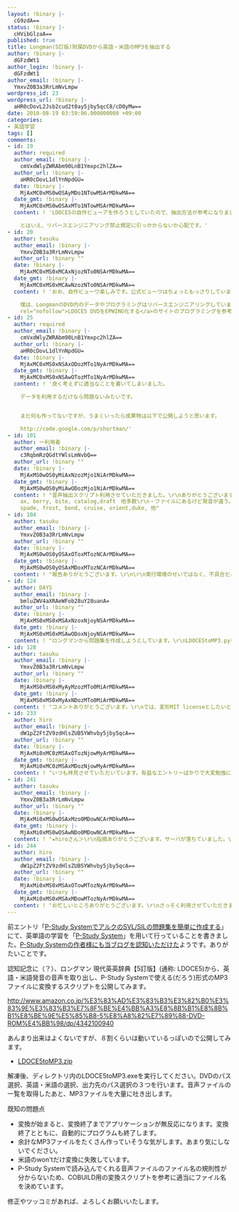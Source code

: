 ```yaml
---
layout: !binary |-
  cG9zdA==
status: !binary |-
  cHVibGlzaA==
published: true
title: Longman(5訂版)附属DVDから英語・米語のMP3を抽出する
author: !binary |-
  dGFzdWt1
author_login: !binary |-
  dGFzdWt1
author_email: !binary |-
  YmxvZ0B3a3RrLmNvLmpw
wordpress_id: 23
wordpress_url: !binary |-
  aHR0cDovL2Jsb2cud2t0ay5jby5qcC8/cD0yMw==
date: 2010-08-19 03:59:06.000000000 +09:00
categories:
- 英語学習
tags: []
comments:
- id: 19
  author: required
  author_email: !binary |-
    cmVxdWlyZWRAbm90LnB1Ymxpc2hlZA==
  author_url: !binary |-
    aHR0cDovL1dlYnNpdGU=
  date: !binary |-
    MjAxMC0xMS0wOSAyMDo1NTowMSArMDkwMA==
  date_gmt: !binary |-
    MjAxMC0xMS0wOSAxMTo1NTowMSArMDkwMA==
  content: ! 'LDOCE5の自作ビューアを作ろうとしていたので、抽出方法が参考になりました。

    とはいえ、リバースエンジニアリング禁止規定に引っかからないか心配です。'
- id: 20
  author: tasuku
  author_email: !binary |-
    YmxvZ0B3a3RrLmNvLmpw
  author_url: !binary ""
  date: !binary |-
    MjAxMC0xMS0xMCAxNjozNTo0NSArMDkwMA==
  date_gmt: !binary |-
    MjAxMC0xMS0xMCAwNzozNTo0NSArMDkwMA==
  content: ! 'おお、自作ビューワ楽しみです。公式ビューワはちょっともっさりしていますし。もし可能であれば、公開を期待します。

    僕は、LongmanのDVD内のデータやプログラミングはリバースエンジニアリングしていません。<a href="http://www.geocities.co.jp/tak492/"
    rel="nofollow">LDOCE5 DVDをEPWING化する</a>のサイトのプログラミングを参考にしただけです。とはいえ、リバースエンジニアリング禁止規定の文言を見ていないので、厳密に規定に違反していないかどうかは不明です。'
- id: 25
  author: required
  author_email: !binary |-
    cmVxdWlyZWRAbm90LnB1Ymxpc2hlZA==
  author_url: !binary |-
    aHR0cDovL1dlYnNpdGU=
  date: !binary |-
    MjAxMC0xMS0xNSAxODozMTo1NyArMDkwMA==
  date_gmt: !binary |-
    MjAxMC0xMS0xNSAwOTozMTo1NyArMDkwMA==
  content: ! '良く考えずに適当なことを書いてしまいました。

    データを利用するだけなら問題ないみたいです。


    まだ何も作ってないですが、うまくいったら成果物は以下で公開しようと思います。

    http://code.google.com/p/shortman/'
- id: 101
  author: 一利用者
  author_email: !binary |-
    c3RqbmRzQGdtYWlsLmNvbQ==
  author_url: !binary ""
  date: !binary |-
    MjAxMS0wOS0yMiAxNzozMjo1NiArMDkwMA==
  date_gmt: !binary |-
    MjAxMS0wOS0yMiAwODozMjo1NiArMDkwMA==
  content: ! "音声抽出スクリプト利用させていただきました。\r\nありがとうございます。\r\n\r\n1割くらい抜き出せない音があるのですが、仕様でしょうか？\r\nそれとも実行環境(vista)のせいでしょうか？\r\n教えていただければ幸いです。\r\nちなみに音声ファイルは46364個抽出できています。\r\n\r\n・音声ファイルがない。\r\nagricultural,
    ax, berry, bite, catalog,draft　他多数\r\n・ファイルにあるけど発音が違う。\r\nera, coward, darling,
    spade, frost, bond, cruise, orient,duke, 他"
- id: 104
  author: tasuku
  author_email: !binary |-
    YmxvZ0B3a3RrLmNvLmpw
  author_url: !binary ""
  date: !binary |-
    MjAxMS0wOS0yOSAxOToxMTozNCArMDkwMA==
  date_gmt: !binary |-
    MjAxMS0wOS0yOSAxMDoxMTozNCArMDkwMA==
  content: ! "報告ありがとうございます。\r\n\r\n実行環境のせいではなく、不具合だと思います。\r\nヒマがあったら修正しておきますね！"
- id: 124
  author: DAYS
  author_email: !binary |-
    bmluZWV4aXRAeWFob28uY28uanA=
  author_url: !binary ""
  date: !binary |-
    MjAxMS0xMS0xMSAxNzoxNjoyNSArMDkwMA==
  date_gmt: !binary |-
    MjAxMS0xMS0xMSAwODoxNjoyNSArMDkwMA==
  content: ! "ロングマンから問題集を作成しようとしています。\r\nLDOCE5toMP3.pyをしたいのですが、このプログラムのライセンス形態は何でしょうか？\r\nライセンス次第では、公開しようかと考えています。"
- id: 128
  author: tasuku
  author_email: !binary |-
    YmxvZ0B3a3RrLmNvLmpw
  author_url: !binary ""
  date: !binary |-
    MjAxMS0xMS0xMyAyMzozMTo0MiArMDkwMA==
  date_gmt: !binary |-
    MjAxMS0xMS0xMyAxNDozMTo0MiArMDkwMA==
  content: ! "コメントありがとうございます。\r\nでは、変形MIT licenseとしたいと考えます。\r\n著作権表示の代わりとして、このエントリのURLをソースコードのどこかに入れておいてください。\r\n公開楽しみにしております！"
- id: 233
  author: hiro
  author_email: !binary |-
    dW1pZ2FtZV9zdHlsZUB5YWhvby5jby5qcA==
  author_url: !binary ""
  date: !binary |-
    MjAxMi0xMC0zMSAxOTozNjowMyArMDkwMA==
  date_gmt: !binary |-
    MjAxMi0xMC0zMSAxMDozNjowMyArMDkwMA==
  content: ! "いつも拝見させていただいています。有益なエントリーばかりで大変勉強になります。\r\nこちらの記事を拝見して&rdquo;MP3ファイルに変換するスクリプト&rdquo;を使用させていただこうと思ったのですが、上手くダウンロードできませんでした。もしお時間があれば、再度アップロードしていただけないでしょうか。\r\n何卒よろしくお願いいたします。"
- id: 241
  author: tasuku
  author_email: !binary |-
    YmxvZ0B3a3RrLmNvLmpw
  author_url: !binary ""
  date: !binary |-
    MjAxMi0xMS0wOSAxMzo0MDowNCArMDkwMA==
  date_gmt: !binary |-
    MjAxMi0xMS0wOSAwNDo0MDowNCArMDkwMA==
  content: ! "★hiroさん＞\r\n指摘ありがとうございます。サーバが落ちていました。\r\n再度ダウンロードできるようになっています。"
- id: 244
  author: hiro
  author_email: !binary |-
    dW1pZ2FtZV9zdHlsZUB5YWhvby5jby5qcA==
  author_url: !binary ""
  date: !binary |-
    MjAxMi0xMS0xMSAxOTowMTozNyArMDkwMA==
  date_gmt: !binary |-
    MjAxMi0xMS0xMSAxMDowMTozNyArMDkwMA==
  content: ! "お忙しいところありがとうございます。\r\nさっそく利用させていただきました。とても快適です。また訪問させていただきます。"
---
```

前エントリ「<a href="http://blog.wktk.co.jp/archives/15">P-Study SystemでアルクのSVL/SILの問題集を簡単に作成する</a>」にて、英単語の学習を「<a href="http://www.takke.jp/">P-Study System</a>」を用いて行っていることを書きました。<a href="http://twitter.com/takke/status/21500818692">P-Study Systemの作者様にも当ブログを認知いただけた</a>ようです。ありがたいことです。

認知記念に（？）、ロングマン 現代英英辞典【5訂版】(通称: LDOCE5)から、英語・米語発音の音声を取り出し、P-Study Systemで使える(だろう)形式のMP3ファイルに変換するスクリプトを公開してみます。

http://www.amazon.co.jp/%E3%83%AD%E3%83%B3%E3%82%B0%E3%83%9E%E3%83%B3%E7%8F%BE%E4%BB%A3%E8%8B%B1%E8%8B%B1%E8%BE%9E%E5%85%B8-5%E8%A8%82%E7%89%88-DVD-ROM%E4%BB%98/dp/4342100940

あんまり出来はよくないですが、８割くらいは動いているっぽいので公開してみます。
<ul>
	<li><a href="http://tasuku.suenaga.name/pub/english/LDOCE5toMP3.zip">LDOCE5toMP3.zip</a></li>
</ul>
解凍後、ディレクトリ内のLDOCE5toMP3.exeを実行してください。DVDのパス選択、英語・米語の選択、出力先のパス選択の３つを行います。音声ファイルの一覧を取得したあと、MP3ファイルを大量に吐き出します。

既知の問題点
<ul>
	<li>変換が始まると、変換終了までアプリケーションが無反応になります。変換終了とともに、自動的にプログラムも終了します。</li>
	<li>余計なMP3ファイルをたくさん作っていそうな気がします。あまり気にしないでください。</li>
	<li>米語のwon'tだけ変換に失敗しています。</li>
	<li>P-Study Systemで読み込んでくれる音声ファイルのファイル名の規則性が分からないため、COBUILD用の変換スクリプトを参考に適当にファイル名を決めています。</li>
</ul>
修正やツッコミがあれば、よろしくお願いいたします。
